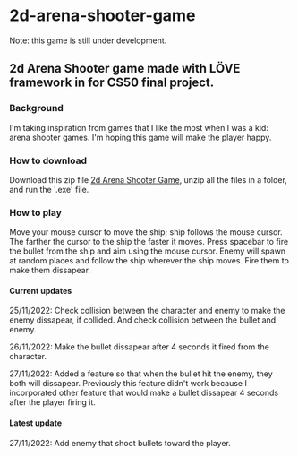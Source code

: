 # 2d-arena-shooter-game
Note: this game is still under development.
## 2d Arena Shooter game made with LÖVE framework in for CS50 final project.

### Background
I'm taking inspiration from games that I like the most when I was a kid: arena shooter games. 
I'm hoping this game will make the player happy.

### How to download
Download this zip file [2d Arena Shooter Game](https://drive.google.com/file/d/1cBo7Y07ilEMbzg_7tQlt4mxW592NeW_Z/view?usp=sharing), unzip all the files in a folder, and
run the '.exe' file. 

### How to play
Move your mouse cursor to move the ship; ship follows the mouse cursor. The farther the cursor to the ship the faster it moves.
Press spacebar to fire the bullet from the ship and aim using the mouse cursor.
Enemy will spawn at random places and follow the ship wherever the ship moves. Fire them to make them dissapear.

#### Current updates
25/11/2022: Check collision between the character and enemy to make the enemy dissapear, if collided.
And check collision between the bullet and enemy. 

26/11/2022: Make the bullet dissapear after 4 seconds it fired from the character.

27/11/2022: Added a feature so that when the bullet hit the enemy, they both will dissapear. Previously this feature didn't work
because I incorporated other feature that would make a bullet dissapear 4 seconds after the player firing it. 

#### Latest update
27/11/2022: Add enemy that shoot bullets toward the player.
 